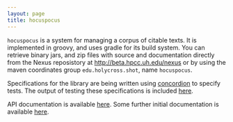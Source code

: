 ```yaml
---
layout: page
title: hocuspocus
---
```


`hocuspocus` is a system for managing a corpus of citable texts. It is implemented in groovy, and uses gradle for its build system. You can retrieve binary jars, and zip files with source and documentation directly from the Nexus reposistory at <http://beta.hpcc.uh.edu/nexus> or by using the maven coordinates group `edu.holycross.shot`, name `hocuspocus`.

Specifications for the library are being written using [concordion](http://concordion.org) to specify tests.  The output of testing these specifications is included [here](specs/hocuspocus/Hocuspocus.html).

API documentation is available [here](api).  Some further initial documentation is available [here](docs).


